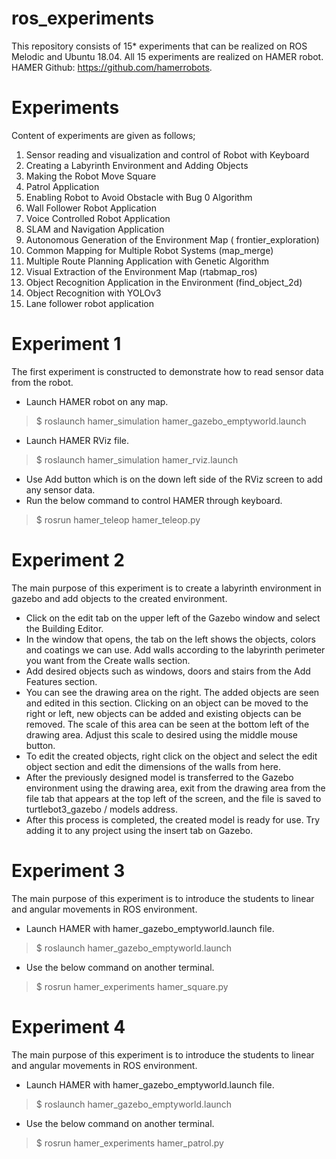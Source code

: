 # ros_experiments
This repository consists of 15* experiments that can be realized on ROS Melodic and Ubuntu 18.04. All 15 experiments are realized on HAMER robot.
HAMER Github: https://github.com/hamerrobots.

# Experiments

Content of experiments are given as follows; 

1. Sensor reading and visualization and control of Robot with Keyboard
2. Creating a Labyrinth Environment and Adding Objects
3. Making the Robot Move Square
4. Patrol Application
5. Enabling Robot to Avoid Obstacle with Bug 0 Algorithm
6. Wall Follower Robot Application
7. Voice Controlled Robot Application
8. SLAM and Navigation Application
9. Autonomous Generation of the Environment Map ( frontier_exploration)
10. Common Mapping for Multiple Robot Systems (map_merge)
11. Multiple Route Planning Application with Genetic Algorithm
12. Visual Extraction of the Environment Map (rtabmap_ros)
13. Object Recognition Application in the Environment (find_object_2d)
14. Object Recognition with YOLOv3
15. Lane follower robot application

# Experiment 1

The first experiment is constructed to demonstrate how to read sensor data from the robot. 
- Launch HAMER robot on any map.
> $ roslaunch hamer_simulation hamer_gazebo_emptyworld.launch
- Launch HAMER RViz file.
> $ roslaunch hamer_simulation hamer_rviz.launch 
- Use Add button which is on the down left side of the RViz screen to add any sensor data.
- Run the below command to control HAMER through keyboard.
> $ rosrun hamer_teleop hamer_teleop.py

# Experiment 2
The main purpose of this experiment is to create a labyrinth environment in gazebo and add
objects to the created environment.

- Click on the edit tab on the upper left of the Gazebo window and select the Building Editor.
- In the window that opens, the tab on the left shows the objects, colors and coatings we can
use. Add walls according to the labyrinth perimeter you want from the Create walls section.
- Add desired objects such as windows, doors and stairs from the Add Features section.
- You can see the drawing area on the right. The added objects are seen and edited in this
section. Clicking on an object can be moved to the right or left, new objects can be added and
existing objects can be removed. The scale of this area can be seen at the bottom left of the
drawing area. Adjust this scale to desired using the middle mouse button.
- To edit the created objects, right click on the object and select the edit object section and edit
the dimensions of the walls from here.
- After the previously designed model is transferred to the Gazebo environment using the
drawing area, exit from the drawing area from the file tab that appears at the top left of the
screen, and the file is saved to turtlebot3_gazebo / models address.
- After this process is completed, the created model is ready for use. Try adding it to any project
using the insert tab on Gazebo.
 
# Experiment 3
The main purpose of this experiment is to introduce the students to linear and angular
movements in ROS environment.
- Launch HAMER with hamer_gazebo_emptyworld.launch file.
> $ roslaunch hamer_gazebo_emptyworld.launch
- Use the below command on another terminal.
> $ rosrun hamer_experiments hamer_square.py

# Experiment 4
The main purpose of this experiment is to introduce the students to linear and angular
movements in ROS environment.

- Launch HAMER with hamer_gazebo_emptyworld.launch file.
> $ roslaunch hamer_gazebo_emptyworld.launch
- Use the below command on another terminal.
> $ rosrun hamer_experiments hamer_patrol.py
